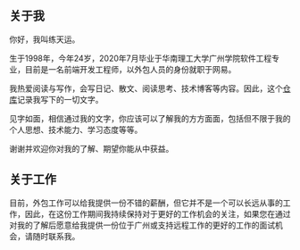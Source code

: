 ## 关于我

你好，我叫练天运。

生于1998年，今年24岁，2020年7月毕业于华南理工大学广州学院软件工程专业，目前是一名前端开发工程师，以外包人员的身份就职于网易。

我热爱阅读与写作，会写日记、散文、阅读思考、技术博客等内容。因此，这个[仓库](https://github.com/liantianyun/Blog)记录我写下的一切文字。

见字如面，相信通过我的文字，你应该可以了解我的方方面面，包括但不限于我的个人思想、技术能力、学习态度等等。

谢谢并欢迎你对我的了解、期望你能从中获益。

## 关于工作

目前，外包工作可以给我提供一份不错的薪酬，但它并不是一个可以长远从事的工作，因此，在这份工作期间我持续保持对于更好的工作机会的关注，如果您在通过对我的了解后愿意给我提供一份位于广州或支持远程工作的更好的工作的面试机会，请随时联系我。

